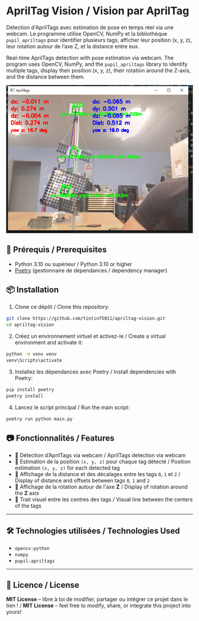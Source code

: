 # AprilTag Vision / Vision par AprilTag

Détection d'AprilTags avec estimation de pose en temps réel via une webcam. Le programme utilise OpenCV, NumPy et la bibliothèque `pupil_apriltags` pour identifier plusieurs tags, afficher leur position (x, y, z), leur rotation autour de l’axe Z, et la distance entre eux.

Real-time AprilTags detection with pose estimation via webcam. The program uses OpenCV, NumPy, and the `pupil_apriltags` library to identify multiple tags, display their position (x, y, z), their rotation around the Z-axis, and the distance between them.

![Capture d'écran de l'application](images/Capture.PNG)

## 🔧 Prérequis / Prerequisites

- Python 3.10 ou supérieur / Python 3.10 or higher
- [Poetry](https://python-poetry.org/) (gestionnaire de dépendances / dependency manager)

## 📦 Installation

1. Clone ce dépôt / Clone this repository:

```bash
git clone https://github.com/tintin75011/apriltag-vision.git
cd apriltag-vision
```
2. Créez un environnement virtuel et activez-le / Create a virtual environment and activate it:
 ```bash
python -m venv venv
venv\Scripts\activate
```

3. Installez les dépendances avec Poetry / Install dependencies with Poetry:

```bash
pip install poetry
poetry install
```

4. Lancez le script principal / Run the main script:
```bash
poetry run python main.py
```

## 📷 Fonctionnalités / Features

- 🎯 Détection d’AprilTags via webcam / AprilTags detection via webcam
- 📍 Estimation de la position `(x, y, z)`  pour chaque tag détecté / Position estimation `(x, y, z)` for each detected tag
- 📏 Affichage de la distance et des décalages entre les tags `0`, `1` et `2` / Display of distance and offsets between tags `0`, `1` and `2`
- 🔄 Affichage de la rotation autour de l'axe **Z** / Display of rotation around the **Z** axis
- 🧵 Trait visuel entre les centres des tags / Visual line between the centers of the tags

---

## 🛠 Technologies utilisées / Technologies Used

- `opencv-python`
- `numpy`
- `pupil-apriltags`

---

## 📜 Licence / License

**MIT License** – libre à toi de modifier, partager ou intégrer ce projet dans le tien ! / **MIT License** – feel free to modify, share, or integrate this project into yours!
